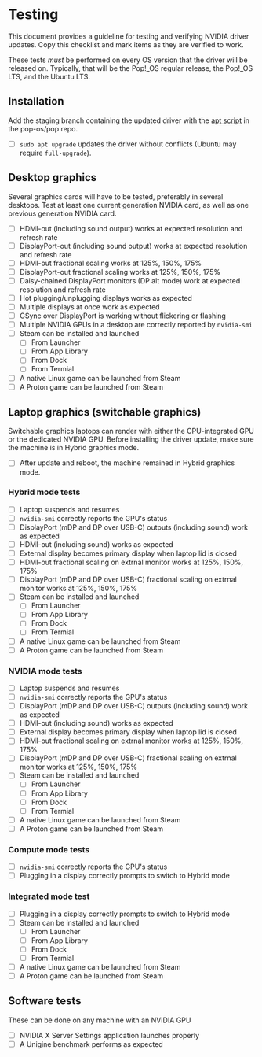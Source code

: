 # Testing
This document provides a guideline for testing and verifying NVIDIA driver updates. Copy this checklist and mark items as they are verified to work.

These tests _must_ be performed on every OS version that the driver will be released on. Typically, that will be the Pop!\_OS regular release, the Pop!\_OS LTS, and the Ubuntu LTS.

## Installation

Add the staging branch containing the updated driver with the [apt script](https://github.com/pop-os/pop/blob/master/scripts/apt) in the pop-os/pop repo.

- [ ] `sudo apt upgrade` updates the driver without conflicts (Ubuntu may require `full-upgrade`).

## Desktop graphics

Several graphics cards will have to be tested, preferably in several desktops. Test at least one current generation NVIDIA card, as well as one previous generation NVIDIA card.

- [ ] HDMI-out (including sound output) works at expected resolution and refresh rate
- [ ] DisplayPort-out (including sound output) works at expected resolution and refresh rate
- [ ] HDMI-out fractional scaling works at 125%, 150%, 175%
- [ ] DisplayPort-out fractional scaling works at 125%, 150%, 175%
- [ ] Daisy-chained DisplayPort monitors (DP alt mode) work at expected resolution and refresh rate
- [ ] Hot plugging/unplugging displays works as expected
- [ ] Multiple displays at once work as expected
- [ ] GSync over DisplayPort is working without flickering or flashing
- [ ] Multiple NVIDIA GPUs in a desktop are correctly reported by `nvidia-smi`
- [ ] Steam can be installed and launched
  - [ ] From Launcher
  - [ ] From App Library
  - [ ] From Dock
  - [ ] From Termial
- [ ] A native Linux game can be launched from Steam
- [ ] A Proton game can be launched from Steam

## Laptop graphics (switchable graphics)

Switchable graphics laptops can render with either the CPU-integrated GPU or the dedicated NVIDIA GPU. Before installing the driver update, make sure the machine is in Hybrid graphics mode.

- [ ] After update and reboot, the machine remained in Hybrid graphics mode.

### Hybrid mode tests

- [ ] Laptop suspends and resumes
- [ ] `nvidia-smi` correctly reports the GPU's status
- [ ] DisplayPort (mDP and DP over USB-C) outputs (including sound) work as expected
- [ ] HDMI-out (including sound) works as expected
- [ ] External display becomes primary display when laptop lid is closed
- [ ] HDMI-out fractional scaling on extrnal monitor works at 125%, 150%, 175%
- [ ] DisplayPort (mDP and DP over USB-C) fractional scaling on extrnal monitor works at 125%, 150%, 175%
- [ ] Steam can be installed and launched
  - [ ] From Launcher
  - [ ] From App Library
  - [ ] From Dock
  - [ ] From Termial
- [ ] A native Linux game can be launched from Steam
- [ ] A Proton game can be launched from Steam

### NVIDIA mode tests

- [ ] Laptop suspends and resumes
- [ ] `nvidia-smi` correctly reports the GPU's status
- [ ] DisplayPort (mDP and DP over USB-C) outputs (including sound) work as expected
- [ ] HDMI-out (including sound) works as expected
- [ ] External display becomes primary display when laptop lid is closed
- [ ] HDMI-out fractional scaling on extrnal monitor works at 125%, 150%, 175%
- [ ] DisplayPort (mDP and DP over USB-C) fractional scaling on extrnal monitor works at 125%, 150%, 175%
- [ ] Steam can be installed and launched
  - [ ] From Launcher
  - [ ] From App Library
  - [ ] From Dock
  - [ ] From Termial
- [ ] A native Linux game can be launched from Steam
- [ ] A Proton game can be launched from Steam

### Compute mode tests

- [ ] `nvidia-smi` correctly reports the GPU's status
- [ ] Plugging in a display correctly prompts to switch to Hybrid mode

### Integrated mode test

- [ ] Plugging in a display correctly prompts to switch to Hybrid mode
- [ ] Steam can be installed and launched
  - [ ] From Launcher
  - [ ] From App Library
  - [ ] From Dock
  - [ ] From Termial
- [ ] A native Linux game can be launched from Steam
- [ ] A Proton game can be launched from Steam

## Software tests

These can be done on any machine with an NVIDIA GPU

- [ ] NVIDIA X Server Settings application launches properly
- [ ] A Unigine benchmark performs as expected
